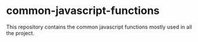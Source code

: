 # common-javascript-functions
This repository contains the common javascript functions mostly used in all the project.
